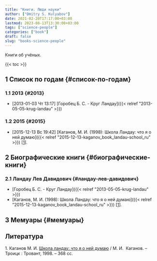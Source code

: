 ```yaml
---
title: "Книги. Люди науки"
author: ["Dmitry S. Kulyabov"]
date: 2021-02-20T17:17:00+03:00
lastmod: 2023-08-13T13:30:00+03:00
tags: ["science-people"]
categories: ["book"]
draft: false
slug: "books-science-people"
---
```


Книги об учёных.

<!--more-->

{{< toc >}}


## <span class="section-num">1</span> Список по годам {#список-по-годам}


### <span class="section-num">1.1</span> 2013 {#2013}

-   <span class="timestamp-wrapper"><span class="timestamp">[2013-01-03 Чт 13:17] </span></span> [Горобец Б. С. - Круг Ландау]({{< relref "2013-05-05-krug-landau" >}})


### <span class="section-num">1.2</span> 2015 {#2015}

-   <span class="timestamp-wrapper"><span class="timestamp">[2015-12-13 Вс 19:42] </span></span> [Каганов, М. И. (1998): Школа Ландау: что я о ней думаю]({{< relref "2015-12-13-kaganov_book_landau-school_ru" >}}) [<a href="#citeproc_bib_item_1">1</a>].


## <span class="section-num">2</span> Биографические книги {#биографические-книги}


### <span class="section-num">2.1</span> Ландау Лев Давидович {#ландау-лев-давидович}

-   [Горобец Б. С. - Круг Ландау]({{< relref "2013-05-05-krug-landau" >}})
-   [Каганов, М. И. (1998): Школа Ландау: что я о ней думаю]({{< relref "2015-12-13-kaganov_book_landau-school_ru" >}}) [<a href="#citeproc_bib_item_1">1</a>].


## <span class="section-num">3</span> Мемуары {#мемуары}

## Литература

<div class="csl-bib-body">
  <div class="csl-entry"><a id="citeproc_bib_item_1"></a>1.	Каганов М. И. <a href="https://libgen.is/book/index.php?md5=1e4b5c2b3ab356bd94dae0b1816ed9ca">Школа ландау: что я о ней думаю</a> / М. И.  Каганов. – Троицк : Тровант, 1998. – 368 сс.</div>
</div>
